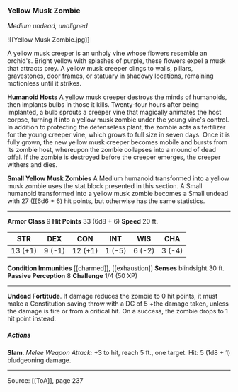 ### Yellow Musk Zombie
_Medium undead, unaligned_

![[Yellow Musk Zombie.jpg]]

A yellow musk creeper is an unholy vine whose flowers resemble an orchid's. Bright yellow with splashes of purple, these flowers expel a musk that attracts prey. A yellow musk creeper clings to walls, pillars, gravestones, door frames, or statuary in shadowy locations, remaining motionless until it strikes.

**Humanoid Hosts** A yellow musk creeper destroys the minds of humanoids, then implants bulbs in those it kills. Twenty-four hours after being implanted, a bulb sprouts a creeper vine that magically animates the host corpse, turning it into a yellow musk zombie under the young vine's control. In addition to protecting the defenseless plant, the zombie acts as fertilizer for the young creeper vine, which grows to full size in seven days. Once it is fully grown, the new yellow musk creeper becomes mobile and bursts from its zombie host, whereupon the zombie collapses into a mound of dead offal. If the zombie is destroyed before the creeper emerges, the creeper withers and dies.


**Small Yellow Musk Zombies** A Medium humanoid transformed into a yellow musk zombie uses the stat block presented in this section. A Small humanoid transformed into a yellow musk zombie becomes a Small undead with 27 ([[6d6 + 6) hit points, but otherwise has the same statistics.







---

**Armor Class** 9
**Hit Points** 33 (6d8 + 6)
**Speed** 20 ft.

| STR     | DEX     | CON     | INT     | WIS     | CHA     |
|---------|---------|---------|---------|---------|---------|
| 13 (+1) | 9 (-1) | 12 (+1) | 1 (-5) | 6 (-2) | 3 (-4) |

**Condition Immunities** [[charmed]], [[exhaustion]]
**Senses** blindsight 30 ft.
**Passive Perception** 8
**Challenge** 1/4 (50 XP)

---

**Undead Fortitude**. If damage reduces the zombie to 0 hit points, it must make a Constitution saving throw with a DC of 5 +the damage taken, unless the damage is fire or from a critical hit. On a success, the zombie drops to 1 hit point instead.

##### Actions
**Slam**. _Melee Weapon Attack:_ +3 to hit, reach 5 ft., one target. Hit: 5 (1d8 + 1) bludgeoning damage.


---

Source: [[ToA]], page 237